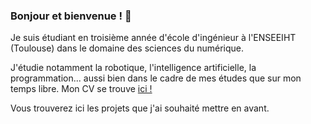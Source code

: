 ### Bonjour et bienvenue ! 💚

Je suis étudiant en troisième année d'école d'ingénieur à l'ENSEEIHT (Toulouse) dans le domaine des sciences du numérique.

J'étudie notamment la robotique, l'intelligence artificielle, la programmation... aussi bien dans le cadre de mes études que sur mon temps libre.
Mon CV se trouve [ici !](https://github.com/MatthieuHAMEL/CV/blob/main/cv_mh_fr_4.pdf)

Vous trouverez ici les projets que j'ai souhaité mettre en avant.

